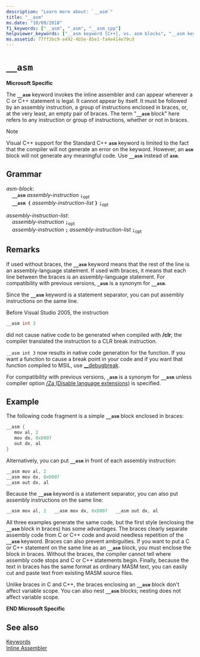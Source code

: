 ```yaml
---
description: "Learn more about: `__asm`"
title: "__asm"
ms.date: "10/09/2018"
f1_keywords: ["__asm", "_asm", "__asm_cpp"]
helpviewer_keywords: ["__asm keyword [C++], vs. asm blocks", "__asm keyword [C++]"]
ms.assetid: 77ff3bc9-a492-4b5e-85e1-fa4e414e79cd
---
```

# `__asm`

**Microsoft Specific**

The **`__asm`** keyword invokes the inline assembler and can appear wherever a C or C++ statement is legal. It cannot appear by itself. It must be followed by an assembly instruction, a group of instructions enclosed in braces, or, at the very least, an empty pair of braces. The term "**`__asm`** block" here refers to any instruction or group of instructions, whether or not in braces.

> [!NOTE]
> Visual C++ support for the Standard C++ **`asm`** keyword is limited to the fact that the compiler will not generate an error on the keyword. However, an **`asm`** block will not generate any meaningful code. Use **`__asm`** instead of **`asm`**.

## Grammar

*asm-block*:<br/>
&nbsp;&nbsp;&nbsp;&nbsp;**`__asm`** *assembly-instruction* **`;`**<sub>opt</sub><br/>
&nbsp;&nbsp;&nbsp;&nbsp;**`__asm {`** *assembly-instruction-list* **`}`** **`;`**<sub>opt</sub>

*assembly-instruction-list*:<br/>
&nbsp;&nbsp;&nbsp;&nbsp;*assembly-instruction* **`;`**<sub>opt</sub><br/>
&nbsp;&nbsp;&nbsp;&nbsp;*assembly-instruction* **`;`** *assembly-instruction-list* **`;`**<sub>opt</sub>

## Remarks

If used without braces, the **`__asm`** keyword means that the rest of the line is an assembly-language statement. If used with braces, it means that each line between the braces is an assembly-language statement. For compatibility with previous versions, **`_asm`** is a synonym for **`__asm`**.

Since the **`__asm`** keyword is a statement separator, you can put assembly instructions on the same line.

Before Visual Studio 2005, the instruction

```cpp
__asm int 3
```

did not cause native code to be generated when compiled with **/clr**; the compiler translated the instruction to a CLR break instruction.

`__asm int 3` now results in native code generation for the function. If you want a function to cause a break point in your code and if you want that function compiled to MSIL, use [__debugbreak](../../intrinsics/debugbreak.md).

For compatibility with previous versions, **`_asm`** is a synonym for **`__asm`** unless compiler option [/Za \(Disable language extensions)](../../build/reference/za-ze-disable-language-extensions.md) is specified.

## Example

The following code fragment is a simple **`__asm`** block enclosed in braces:

```cpp
__asm {
   mov al, 2
   mov dx, 0xD007
   out dx, al
}
```

Alternatively, you can put **`__asm`** in front of each assembly instruction:

```cpp
__asm mov al, 2
__asm mov dx, 0xD007
__asm out dx, al
```

Because the **`__asm`** keyword is a statement separator, you can also put assembly instructions on the same line:

```cpp
__asm mov al, 2   __asm mov dx, 0xD007   __asm out dx, al
```

All three examples generate the same code, but the first style (enclosing the **`__asm`** block in braces) has some advantages. The braces clearly separate assembly code from C or C++ code and avoid needless repetition of the **`__asm`** keyword. Braces can also prevent ambiguities. If you want to put a C or C++ statement on the same line as an **`__asm`** block, you must enclose the block in braces. Without the braces, the compiler cannot tell where assembly code stops and C or C++ statements begin. Finally, because the text in braces has the same format as ordinary MASM text, you can easily cut and paste text from existing MASM source files.

Unlike braces in C and C++, the braces enclosing an **`__asm`** block don't affect variable scope. You can also nest **`__asm`** blocks; nesting does not affect variable scope.

**END Microsoft Specific**

## See also

[Keywords](../../cpp/keywords-cpp.md)<br/>
[Inline Assembler](../../assembler/inline/inline-assembler.md)<br/>
